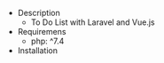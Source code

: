 - Description
    - To Do List with Laravel and Vue.js 
- Requiremens
    - php: ^7.4
- Installation
